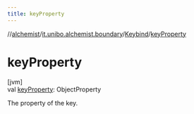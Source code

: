 ```yaml
---
title: keyProperty
---
```

//[alchemist](../../../index.html)/[it.unibo.alchemist.boundary](../index.html)/[Keybind](index.html)/[keyProperty](key-property.html)



# keyProperty



[jvm]\
val [keyProperty](key-property.html): ObjectProperty<KeyCode>



The property of the key.




